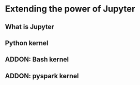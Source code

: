 # Extending the power of Jupyter

## What is Jupyter

## Python kernel

## ADDON: Bash kernel

## ADDON: pyspark kernel
